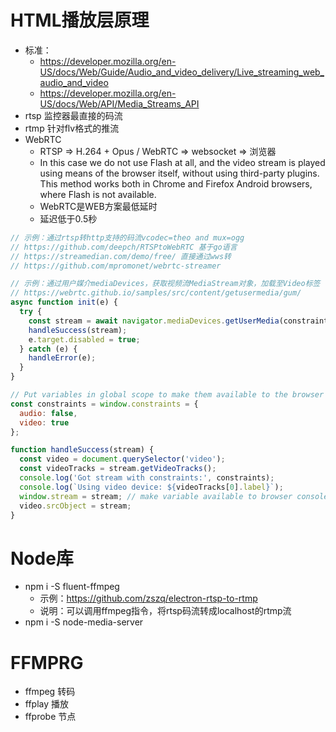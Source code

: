 

# HTML播放层原理
- 标准：
    - https://developer.mozilla.org/en-US/docs/Web/Guide/Audio_and_video_delivery/Live_streaming_web_audio_and_video
    - https://developer.mozilla.org/en-US/docs/Web/API/Media_Streams_API
- rtsp 监控器最直接的码流
- rtmp 针对flv格式的推流
- WebRTC
    - RTSP => H.264 + Opus / WebRTC => websocket => 浏览器
    - In this case we do not use Flash at all, and the video stream is played using means of the browser itself, without using third-party plugins. This method works both in Chrome and Firefox Android browsers, where Flash is not available. 
    - WebRTC是WEB方案最低延时
    - 延迟低于0.5秒

``` js
// 示例：通过rtsp转http支持的码流vcodec=theo and mux=ogg
// https://github.com/deepch/RTSPtoWebRTC 基于go语言
// https://streamedian.com/demo/free/ 直接通过wws转
// https://github.com/mpromonet/webrtc-streamer
```


``` js
// 示例：通过用户媒介mediaDevices，获取视频流MediaStream对象，加载至Video标签
// https://webrtc.github.io/samples/src/content/getusermedia/gum/
async function init(e) {
  try {
    const stream = await navigator.mediaDevices.getUserMedia(constraints);
    handleSuccess(stream);
    e.target.disabled = true;
  } catch (e) {
    handleError(e);
  }
}

// Put variables in global scope to make them available to the browser console.
const constraints = window.constraints = {
  audio: false,
  video: true
};

function handleSuccess(stream) {
  const video = document.querySelector('video');
  const videoTracks = stream.getVideoTracks();
  console.log('Got stream with constraints:', constraints);
  console.log(`Using video device: ${videoTracks[0].label}`);
  window.stream = stream; // make variable available to browser console
  video.srcObject = stream;
}
```

# Node库
- npm i -S fluent-ffmpeg
    - 示例：https://github.com/zszq/electron-rtsp-to-rtmp
    - 说明：可以调用ffmpeg指令，将rtsp码流转成localhost的rtmp流
- npm i -S node-media-server

# FFMPRG
- ffmpeg 转码
- ffplay 播放
- ffprobe 节点